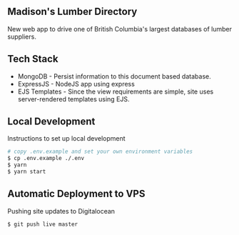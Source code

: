 ## Madison's Lumber Directory

New web app to drive one of British Columbia's largest databases of lumber suppliers.


## Tech Stack

- MongoDB - Persist information to this document based database.
- ExpressJS - NodeJS app using express
- EJS Templates - Since the view requirements are simple, site uses server-rendered templates using EJS.


## Local Development

Instructions to set up local development

```bash
# copy .env.example and set your own environment variables
$ cp .env.example ./.env
$ yarn
$ yarn start
```

## Automatic Deployment to VPS

Pushing site updates to Digitalocean

```
$ git push live master
```